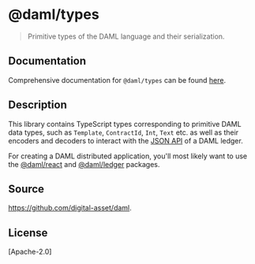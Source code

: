 # @daml/types

> Primitive types of the DAML language and their serialization.

## Documentation

Comprehensive documentation for `@daml/types` can be found
[here](https://docs.daml.com/0.0.0-SDKVERSION/app-dev/bindings-ts/daml-types/index.html).

## Description 

This library contains TypeScript types corresponding to primitive DAML data types, such as
`Template`, `ContractId`, `Int`, `Text` etc. as well as their encoders and decoders to interact with
the [JSON API](https://docs.daml.com/json-api/index.html) of a DAML ledger.

For creating a DAML distributed application, you'll most likely want to use the
[@daml/react](https://www.npmjs.com/package/@daml/react) and
[@daml/ledger](https://www.npmjs.com/package/@daml/ledger) packages. 

## Source
https://github.com/digital-asset/daml.

## License
[Apache-2.0]
